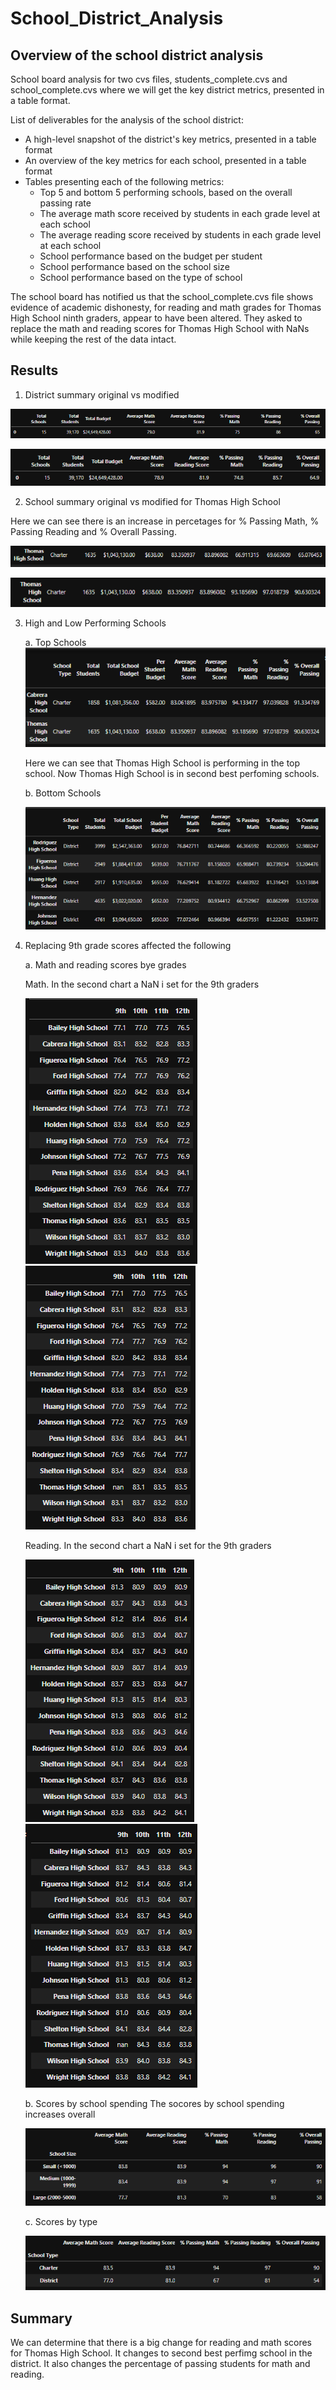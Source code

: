 # School_District_Analysis

## Overview of the school district analysis
School board analysis for two cvs files, students_complete.cvs and school_complete.cvs where we will get the key district metrics, presented in a table format. 

List of deliverables for the analysis of the school district: 
- A high-level snapshot of the district's key metrics, presented in a table format
- An overview of the key metrics for each school, presented in a table format
- Tables presenting each of the following metrics:
    - Top 5 and bottom 5 performing schools, based on the overall passing rate
    - The average math score received by students in each grade level at each school
    - The average reading score received by students in each grade level at each school
    - School performance based on the budget per student
    - School performance based on the school size 
    - School performance based on the type of school
    
The school board has notified us that the school_complete.cvs file shows evidence of academic dishonesty, for reading and math grades for Thomas High School ninth graders, appear to have been altered. They asked to replace the math and reading scores for Thomas High School with NaNs while keeping the rest of the data intact.



## Results
1. District summary original vs modified 

![district_summary_o](Resources/district_summary_o.png)

![district_summary_n](Resources/district_summary_n.png)




2. School summary original vs modified for Thomas High School

Here we can see there is an increase in percetages for % Passing Math,	% Passing Reading and % Overall Passing.

![school_summary_o](Resources/school_summary_o.png)

![school_summary_n](Resources/school_summary_n.png)  
  
  
3. High and Low Performing Schools  
      
      a. Top Schools  
      ![top_schools](Resources/top_schools.png) 
         
         
      Here we can see that Thomas High School is performing in the top school. Now Thomas High School is in second best perfoming schools.  
      
    
      b. Bottom Schools
        
        
      ![bottom_schools](Resources/bottom_schools.png)
      
      

4. Replacing 9th grade scores affected the following
      
      a. Math and reading scores bye grades
        
      Math. In the second chart a NaN i set for the 9th graders 
      
      ![math_score_by_grade_o](Resources/math_score_by_grade_o.png)  ![math_score_by_grade_n](Resources/math_score_by_grade_n.png) 
          
        
      Reading. In the second chart a NaN i set for the 9th graders
      
      ![reading_score_by_grade_o](Resources/reading_score_by_grade_o.png)  ![reading_score_by_grade_n](Resources/reading_score_by_grade_n.png)
      
      b. Scores by school spending
      The socores by school spending increases overall
      
      ![school_spending_n](Resources/school_spending_n.png)  
        
      c. Scores by type
      
      ![school_type_n](Resources/school_type_n.png)  
        

## Summary
We can determine that there is a big change for reading and math scores for Thomas High School. It changes to second best perfimg school in the district. It also changes the percentage of passing students for math and reading.
